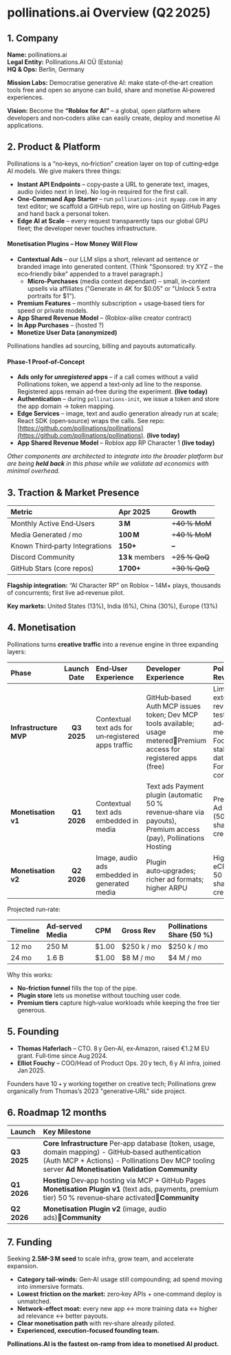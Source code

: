 # pollinations.ai **Overview (Q2 2025)**

## **1\. Company**

**Name:** pollinations.ai  
**Legal Entity:** Pollinations.AI OÜ (Estonia)  
**HQ & Ops:** Berlin, Germany

**Mission Labs:** Democratise generative AI: make state‑of‑the‑art creation tools free and open so anyone can build, share and monetise AI‑powered experiences.

**Vision:** Become the **“Roblox for AI”** – a global, open platform where developers and non‑coders alike can easily create, deploy and monetise AI applications.

## **2\. Product & Platform**

Pollinations is a “no‑keys, no‑friction” creation layer on top of cutting‑edge AI models. We give makers three things:

* **Instant API Endpoints** – copy‑paste a URL to generate text, images, audio (video next in line).  No log‑in required for the first call.  
* **One‑Command App Starter** – run `pollinations-init myapp.com` in any text editor; we scaffold a GitHub repo, wire up hosting on GitHub Pages and hand back a personal token.  
* **Edge AI at Scale** – every request transparently taps our global GPU fleet; the developer never touches infrastructure.

#### **Monetisation Plugins – How Money Will Flow**

* **Contextual Ads** – our LLM slips a short, relevant ad sentence or branded image into generated content.  (Think "Sponsored: try XYZ – the eco‑friendly bike" appended to a travel paragraph.)  
  * **Micro‑Purchases** (media context dependant) – small, in‑content upsells via affiliates ("Generate in 4K for $0.05" or "Unlock 5 extra portraits for $1").  
* **Premium Features** – monthly subscription \+ usage‑based tiers for speed or private models.  
* **App Shared Revenue Model** – (Roblox-alike creator contract)  
* **In App Purchases** – (hosted ?)  
* **Monetize User Data (anonymized)**   

Pollinations handles ad sourcing, billing and payouts automatically.

#### **Phase‑1 Proof‑of‑Concept**

* **Ads only for *unregistered* apps** – if a call comes without a valid Pollinations token, we append a text‑only ad line to the response. Registered apps remain ad‑free during the experiment. **(live today)**  
* **Authentication** – during `pollinations-init`, we issue a token and store the app domain → token mapping.  
* **Edge Services** – image, text and audio generation already run at scale; React SDK (open‑source) wraps the calls. See repo: [https://github.com/pollinations/pollinations](https://github.com/pollinations/pollinations). **(live today)**  
* **App Shared Revenue Model** – Roblox app RP Character 1 **(live today)**

*Other components are architected to integrate into the broader platform but are being **held back** in this phase while we validate ad economics with minimal overhead.*

### 

## **3\. Traction & Market Presence**

| Metric | Apr 2025 | Growth |
| :---- | :---- | :---- |
| Monthly Active End‑Users | **3 M** | ~~\+40 % MoM~~ |
| Media Generated / mo | **100 M** | ~~\+40 % MoM~~ |
| Known Third‑party Integrations | **150+** | ~~–~~ |
| Discord Community | **13 k** members | ~~\+25 % QoQ~~ |
| GitHub Stars (core repos) | **1700+** | ~~\+30 % QoQ~~ |

**Flagship integration:** “AI Character RP” on Roblox – 14M+ plays, thousands of concurrents; first live ad‑revenue pilot.

**Key markets:** United States (13%), India (6%), China (30%), Europe (13%)

## **4\. Monetisation**

Pollinations turns **creative traffic** into a revenue engine in three expanding layers:

| Phase | Launch Date | End‑User Experience | Developer Experience | Pollinations Revenue |
| :---- | :---: | :---- | :---- | :---- |
| **Infrastructure MVP** | **Q3 2025** | Contextual text ads for un‑registered apps traffic | GitHub‑based Auth MCP issues token; Dev MCP tools available; usage meteredPremium access for registered apps (free) | Limited external revenue, testing ad‑revenue mechanics;  Focus on stability & data; Forster community |
| **Monetisation v1** | **Q1 2026** | Contextual text ads embedded in media | Text ads Payment plugin (automatic 50 % revenue‑share via payouts), Premium access (pay), Pollinations Hosting | Premium & Ad CPM (50 % shared with creators) |
| **Monetisation v2** | **Q2 2026** | Image, audio ads embedded in generated media | Plugin auto‑upgrades; richer ad formats; higher ARPU | Higher eCPM; 50 % shared with creators |

Projected run‑rate:

| Timeline | Ad‑served Media | CPM | Gross Rev | Pollinations Share (50 %) |
| :---- | :---- | :---- | :---- | :---- |
| 12 mo | 250 M | $1.00 | $250 k / mo | $250 k / mo |
| 24 mo | 1.6 B | $1.00 | $8 M / mo | $4 M / mo |

Why this works:

* **No‑friction funnel** fills the top of the pipe.  
* **Plugin store** lets us monetise without touching user code.  
* **Premium tiers** capture high‑value workloads while keeping the free tier generous.

## 

## **5\. Founding**

* **Thomas Haferlach** – CTO. 8 y Gen‑AI, ex‑Amazon, raised €1.2 M EU grant. Full‑time since Aug 2024.  
* **Elliot Fouchy** – COO/Head of Product Ops. 20 y tech, 6 y AI infra, joined Jan 2025.

Founders have 10 + y working together on creative tech; Pollinations grew organically from Thomas’s 2023 "generative‑URL" side project.

## **6\. Roadmap 12 months**

| Launch | Key Milestone |
| :---- | :---- |
| **Q3 2025** | **Core Infrastructure** Per‑app database (token, usage, domain mapping) \- GitHub‑based authentication (Auth MCP \+ Actions) \- Pollinations Dev MCP tooling server **Ad Monetisation Validation Community** |
| **Q1 2026** | **Hosting** Dev‑app hosting via MCP \+ GitHub Pages **Monetisation Plugin v1** (text ads, payments, premium tier) 50 % revenue‑share activated**Community** |
| **Q2 2026** | **Monetisation Plugin v2** (image, audio ads)**Community** |

### 

## **7\. Funding**

Seeking **$2.5M – $3 M seed** to scale infra, grow team, and accelerate expansion.

* **Category tail‑winds:** Gen‑AI usage still compounding; ad spend moving into immersive formats.  
* **Lowest friction on the market:** zero‑key APIs \+ one‑command deploy is unmatched.  
* **Network‑effect moat:** every new app ↔ more training data ↔ higher ad relevance ↔ better payouts.  
* **Clear monetisation path** with rev‑share already piloted.  
* **Experienced, execution‑focused founding team.**

**Pollinations.AI is the fastest on‑ramp from idea to monetised AI product.**


